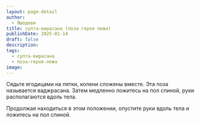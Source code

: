 ```yaml
---
layout: page-detail
author:
  - Яшодеви
title: супта-вирасана (поза героя лежа)
publishDate: 2025-01-14
draft: false
description: 
tags:
  - супта-вирасана
  - поза-героя-лежа
image:
---
```

Сядьте ягодицами на пятки, колени сложены вместе. Эта поза называется ваджрасана. Затем медленно ложитесь на пол спиной, руки располагаются вдоль тела.

Продолжая находиться в этом положении, опустите руки вдоль тела и ложитесь на пол спиной.